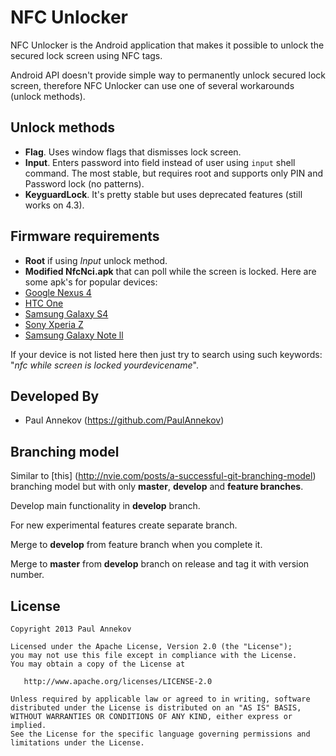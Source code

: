 NFC Unlocker
===========

NFC Unlocker is the Android application that makes it possible to unlock the secured lock screen using NFC tags.

Android API doesn't provide simple way to permanently unlock secured lock screen, therefore NFC Unlocker can use
one of several workarounds (unlock methods).



Unlock methods
--------------

* **Flag**. Uses window flags that dismisses lock screen.
* **Input**. Enters password into field instead of user using `input` shell command. The most stable, but requires root
  and supports only PIN and Password lock (no patterns).
* **KeyguardLock**. It's pretty stable but uses deprecated features (still works on 4.3).



Firmware requirements
---------------------

* **Root** if using *Input* unlock method.
* **Modified NfcNci.apk** that can poll while the screen is locked. Here are some apk's for popular devices:
 * [Google Nexus 4][Nexus 4 apk]
 * [HTC One][HTC One apk]
 * [Samsung Galaxy S4][Galaxy S4 apk]
 * [Sony Xperia Z][Xperia Z apk]
 * [Samsung Galaxy Note ll][Galaxy Note ll apk]
 
If your device is not listed here then just try to search using such keywords: 
"*nfc while screen is locked yourdevicename*".



Developed By
------------

* Paul Annekov (https://github.com/PaulAnnekov)



Branching model
---------------

Similar to [this] (http://nvie.com/posts/a-successful-git-branching-model) branching model but with only **master**,
**develop** and **feature branches**.

Develop main functionality in **develop** branch.

For new experimental features create separate branch.

Merge to **develop** from feature branch when you complete it.

Merge to **master** from **develop** branch on release and tag it with version number.



License
-------

    Copyright 2013 Paul Annekov

    Licensed under the Apache License, Version 2.0 (the "License");
    you may not use this file except in compliance with the License.
    You may obtain a copy of the License at

       http://www.apache.org/licenses/LICENSE-2.0

    Unless required by applicable law or agreed to in writing, software
    distributed under the License is distributed on an "AS IS" BASIS,
    WITHOUT WARRANTIES OR CONDITIONS OF ANY KIND, either express or implied.
    See the License for the specific language governing permissions and
    limitations under the License.





 [Nexus 4 apk]: http://forum.xda-developers.com/showthread.php?t=2026439
 [HTC One apk]: http://forum.xda-developers.com/showthread.php?t=2325410
 [Galaxy S4 apk]: http://forum.xda-developers.com/showthread.php?t=2285978
 [Xperia Z apk]: http://forum.xda-developers.com/showthread.php?t=2330677
 [Galaxy Note ll apk]: http://forum.xda-developers.com/showthread.php?t=2293467